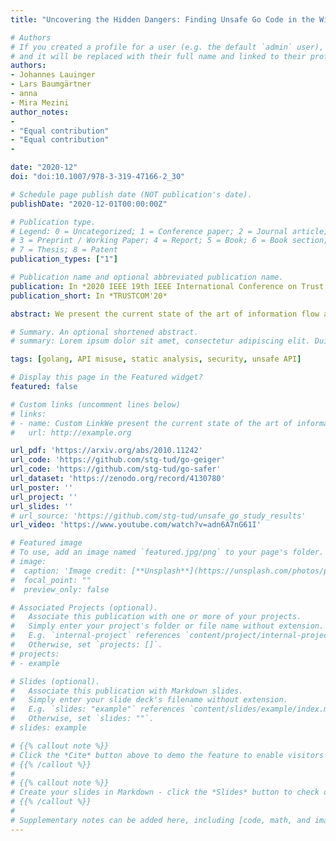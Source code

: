 ```yaml
---
title: "Uncovering the Hidden Dangers: Finding Unsafe Go Code in the Wild"

# Authors
# If you created a profile for a user (e.g. the default `admin` user), write the username (folder name) here 
# and it will be replaced with their full name and linked to their profile.
authors:
- Johannes Lauinger
- Lars Baumgärtner
- anna
- Mira Mezini
author_notes:
- 
- "Equal contribution"
- "Equal contribution"
- 

date: "2020-12"
doi: "doi:10.1007/978-3-319-47166-2_30"

# Schedule page publish date (NOT publication's date).
publishDate: "2020-12-01T00:00:00Z"

# Publication type.
# Legend: 0 = Uncategorized; 1 = Conference paper; 2 = Journal article;
# 3 = Preprint / Working Paper; 4 = Report; 5 = Book; 6 = Book section;
# 7 = Thesis; 8 = Patent
publication_types: ["1"]

# Publication name and optional abbreviated publication name.
publication: In *2020 IEEE 19th IEEE International Conference on Trust, Security and Privacy in Computing and Communications*
publication_short: In *TRUSTCOM'20*

abstract: We present the current state of the art of information flow analyses for Go applications. Based on our findings, we discuss future directions of where static analysis information can be used at runtime to for example achieve higher precision, or optimise runtime checks. We focus specifically on outstanding language features such as closures and message-based communication via channels.

# Summary. An optional shortened abstract.
# summary: Lorem ipsum dolor sit amet, consectetur adipiscing elit. Duis posuere tellus ac convallis placerat. Proin tincidunt magna sed ex sollicitudin condimentum.

tags: [golang, API misuse, static analysis, security, unsafe API]

# Display this page in the Featured widget?
featured: false 

# Custom links (uncomment lines below)
# links:
# - name: Custom LinkWe present the current state of the art of information flow analyses for Go applications. Based on our findings, we discuss future directions of where static analysis information can be used at runtime to for example achieve higher precision, or optimise runtime checks. We focus specifically on outstanding language features such as closures and message-based communication via channels.
#   url: http://example.org

url_pdf: 'https://arxiv.org/abs/2010.11242'
url_code: 'https://github.com/stg-tud/go-geiger'
url_code: 'https://github.com/stg-tud/go-safer'
url_dataset: 'https://zenodo.org/record/4130780'
url_poster: ''
url_project: ''
url_slides: ''
# url_source: 'https://github.com/stg-tud/unsafe_go_study_results'
url_video: 'https://www.youtube.com/watch?v=adn6A7nG61I'

# Featured image
# To use, add an image named `featured.jpg/png` to your page's folder. 
# image:
#  caption: 'Image credit: [**Unsplash**](https://unsplash.com/photos/pLCdAaMFLTE)'
#  focal_point: ""
#  preview_only: false

# Associated Projects (optional).
#   Associate this publication with one or more of your projects.
#   Simply enter your project's folder or file name without extension.
#   E.g. `internal-project` references `content/project/internal-project/index.md`.
#   Otherwise, set `projects: []`.
# projects:
# - example

# Slides (optional).
#   Associate this publication with Markdown slides.
#   Simply enter your slide deck's filename without extension.
#   E.g. `slides: "example"` references `content/slides/example/index.md`.
#   Otherwise, set `slides: ""`.
# slides: example

# {{% callout note %}}
# Click the *Cite* button above to demo the feature to enable visitors to import publication metadata into their reference management software.
# {{% /callout %}}
# 
# {{% callout note %}}
# Create your slides in Markdown - click the *Slides* button to check out the example.
# {{% /callout %}}
# 
# Supplementary notes can be added here, including [code, math, and images](https://wowchemy.com/docs/writing-markdown-latex/).
---
```

